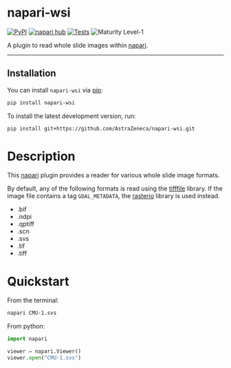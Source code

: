 # napari-wsi

[![PyPI](https://img.shields.io/pypi/v/napari-wsi.svg?color=green)](https://pypi.org/project/napari-wsi)
[![napari hub](https://img.shields.io/endpoint?url=https://api.napari-hub.org/shields/napari-wsi)](https://napari-hub.org/plugins/napari-wsi)
[![Tests](https://github.com/AstraZeneca/napari-wsi/actions/workflows/main.yml/badge.svg)](https://github.com/AstraZeneca/napari-wsi/actions)
![Maturity Level-1](https://img.shields.io/badge/Maturity%20Level-ML--1-yellow)

A plugin to read whole slide images within [napari].

---

## Installation

You can install `napari-wsi` via [pip]:

```bash
pip install napari-wsi
```

To install the latest development version, run:
```bash
pip install git+https://github.com/AstraZeneca/napari-wsi.git
```

# Description

This [napari] plugin provides a reader for various whole slide image formats.

By default, any of the following formats is read using the [tifffile] library.
If the image file contains a tag `GDAL_METADATA`, the [rasterio] library is used
instead.

- .bif
- .ndpi
- .qptiff
- .scn
- .svs
- .tif
- .tiff

# Quickstart

From the terminal:

```bash
napari CMU-1.svs
```

From python:

```python
import napari

viewer = napari.Viewer()
viewer.open("CMU-1.svs")
```

[napari]: https://github.com/napari/napari
[pip]: https://pypi.org/project/pip/
[rasterio]: https://github.com/rasterio/rasterio
[tifffile]: https://github.com/cgohlke/tifffile
